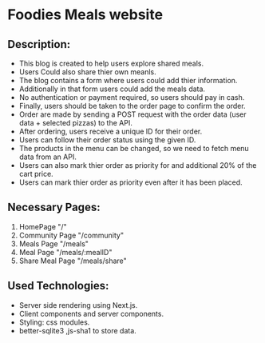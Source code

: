 # Foodies Meals website

## Description:
- This blog is created to help users explore shared meals. 
- Users Could also share thier own meanls.
- The blog contains a form where users could add thier information.
- Additionally in that form users could add the meals data.
- No authentication or payment required, so users should pay in cash.
- Finally, users should be taken to the order page to confirm the order.
- Order are made by sending a POST request with the order data (user data + selected pizzas) to the API.
- After ordering, users receive a unique ID for their order.
- Users can follow their order status using the given ID.
- The products in the menu can be changed, so we need to fetch menu data from an API.
- Users can also mark thier order as priority for and additional 20% of the cart price.
- Users can mark thier order as priority even after it has been placed.

## Necessary Pages:
1. HomePage "/"
2. Community Page  "/community"
3. Meals Page "/meals"
4. Meal Page "/meals/:mealID"
5. Share Meal Page "/meals/share"

## Used Technologies:
- Server side rendering using Next.js.
- Client components and server components.
- Styling: css modules.
- better-sqlite3 ,js-sha1 to store data.


